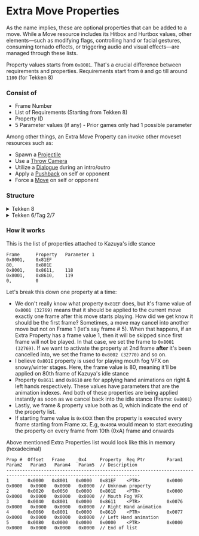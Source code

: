 # Extra Move Properties
As the name implies, these are optional properties that can be added to a move. While a Move resource includes its Hitbox and Hurtbox values, other elements—such as modifying flags, controlling hand or facial gestures, consuming tornado effects, or triggering audio and visual effects—are managed through these lists.

Property values starts from `0x8001`. That's a crucial difference between requirements and properties. Requirements start from `0` and go till around `1100` (for Tekken 8)

### Consist of
- Frame Number
- List of Requirements (Starting from Tekken 8)
- Property ID
- 5 Parameter values (if any) - Prior games only had 1 possible parameter

Among other things, an Extra Move Property can invoke other moveset resources such as:
- Spawn a [Projectile](../Projectile/)
- Use a [Throw Camera](../Throw_Camera/)
- Utilize a [Dialogue](../Dialogue_Manager/) during an intro/outro
- Apply a [Pushback](../Pushback/) on self or opponent
- Force a [Move](../Move/) on self or opponent

### Structure
<details>
  <summary>Tekken 8</summary>

```cpp
// Parameters can be signed, unsigned or float
union tk_param
{
  uint32_t param_unsigned;
  int32_t param_signed;
  float param_float;
};

struct tk_extraprops
{
  uint32_t frame;
  uint32_t _0x4; // unused
  tk_requirement *requirements;
  uint32_t property;
  tk_param params[5];
};
```
</details>

<details>
  <summary>Tekken 6/Tag 2/7</summary>

```cpp
// Parameters can be signed, unsigned or float
union tk_param
{
  uint32_t param_unsigned;
  int32_t param_signed;
  float param_float;
};

struct tk_extraprops
{
  uint32_t frame;
  uint32_t property;
  tk_param param;
};
```
</details>

### How it works
This is the list of properties attached to Kazuya's idle stance
```
Frame      Property   Parameter 1
0x8001,    0x81EF
80,        0x801E
0x8001,    0x8611,    118
0x8001,    0x8610,    119
0,         0
```
Let's break this down one property at a time:
- We don't really know what property `0x81EF` does, but it's frame value of `0x8001 (32769)` means that it should be applied to the current move exactly one frame after this move starts playing. How did we get know it should be the first frame? Sometimes, a move may cancel into another move but not on Frame 1 (let's say frame # 5). When that happens, if an Extra Property has a frame value 1, then it will be skipped since first frame will not be played. In that case, we set the frame to `0x8001 (32769)`. If we want to activate the property at 2nd frame **after** it's been cancelled into, we set the frame to `0x8002 (32770)` and so on.
- I believe `0x801E` property is used for playing mouth fog VFX on snowy/winter stages. Here, the frame value is 80, meaning it'll be applied on 80th frame of Kazuya's idle stance
- Property `0x8611` and `0x8610` are for applying hand animations on right & left hands respectively. These values have parameters that are the animation indexes. And both of these properties are being applied instantly as soon as we cancel back into the idle stance (Frame: `0x8001`)
- Lastly, we frame & property value both as 0, which indicate the end of the property list.
- If starting frame value is `0x4XXX` then the property is executed every frame starting from Frame `XX`. E.g, `0x400A` would mean to start executing the property on every frame from 10th (0xA) frame and onwards

Above mentioned Extra Properties list would look like this in memory (hexadecimal)
```
Prop #  Offset   Frame    _0x4     Property  Req Ptr        Param1   Param2   Param3   Param4   Param5  // Description
------------------------------------------------------------------------------------------------------------------------
1       0x0000   0x8001   0x0000   0x81EF    <PTR>          0x0000   0x0000   0x0000   0x0000   0x0000  // Unknown property
2       0x0020   0x0050   0x0000   0x801E    <PTR>          0x0000   0x0000   0x0000   0x0000   0x0000  // Mouth Fog VFX
3       0x0040   0x8001   0x0000   0x8611    <PTR>          0x0076   0x0000   0x0000   0x0000   0x0000  // Right Hand animation
4       0x0060   0x8001   0x0000   0x8610    <PTR>          0x0077   0x0000   0x0000   0x0000   0x0000  // Left Hand animation
5       0x0080   0x0000   0x0000   0x0000    <PTR>          0x0000   0x0000   0x0000   0x0000   0x0000  // End of list
```
